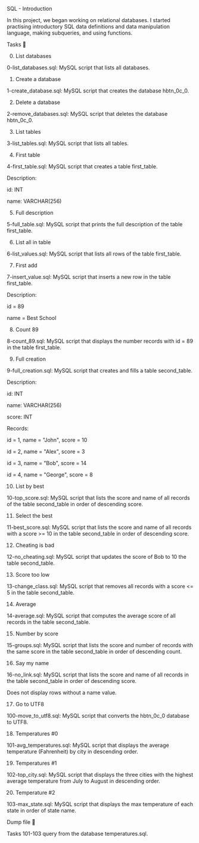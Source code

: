 SQL - Introduction

In this project, we began working on relational databases. I started practising introductory SQL data definitions and data manipulation language, making subqueries, and using functions.



Tasks 📃

0. List databases



0-list_databases.sql: MySQL script that lists all databases.

1. Create a database



1-create_database.sql: MySQL script that creates the database hbtn_0c_0.

2. Delete a database



2-remove_databases.sql: MySQL script that deletes the database hbtn_0c_0.

3. List tables



3-list_tables.sql: MySQL script that lists all tables.

4. First table



4-first_table.sql: MySQL script that creates a table first_table.

Description:

id: INT

name: VARCHAR(256)

5. Full description



5-full_table.sql: MySQL script that prints the full description of the table first_table.

6. List all in table



6-list_values.sql: MySQL script that lists all rows of the table first_table.

7. First add



7-insert_value.sql: MySQL script that inserts a new row in the table first_table.

Description:

id = 89

name = Best School

8. Count 89



8-count_89.sql: MySQL script that displays the number records with id = 89 in the table first_table.

9. Full creation



9-full_creation.sql: MySQL script that creates and fills a table second_table.

Description:

id: INT

name: VARCHAR(256)

score: INT

Records:

id = 1, name = "John", score = 10

id = 2, name = "Alex", score = 3

id = 3, name = "Bob", score = 14

id = 4, name = "George", score = 8

10. List by best



10-top_score.sql: MySQL script that lists the score and name of all records of the table second_table in order of descending score.

11. Select the best



11-best_score.sql: MySQL script that lists the score and name of all records with a score >= 10 in the table second_table in order of descending score.

12. Cheating is bad



12-no_cheating.sql: MySQL script that updates the score of Bob to 10 the table second_table.

13. Score too low



13-change_class.sql: MySQL script that removes all records with a score <= 5 in the table second_table.

14. Average



14-average.sql: MySQL script that computes the average score of all records in the table second_table.

15. Number by score



15-groups.sql: MySQL script that lists the score and number of records with the same score in the table second_table in order of descending count.

16. Say my name



16-no_link.sql: MySQL script that lists the score and name of all records in the table second_table in order of descending score.

Does not display rows without a name value.

17. Go to UTF8



100-move_to_utf8.sql: MySQL script that converts the hbtn_0c_0 database to UTF8.

18. Temperatures #0



101-avg_temperatures.sql: MySQL script that displays the average temperature (Fahrenheit) by city in descending order.

19. Temperatures #1



102-top_city.sql: MySQL script that displays the three cities with the highest average temperature from July to August in descending order.

20. Temperature #2



103-max_state.sql: MySQL script that displays the max temperature of each state in order of state name.

Dump file 🐬

Tasks 101-103 query from the database temperatures.sql.
